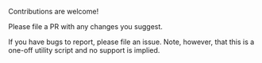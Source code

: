 Contributions are welcome!

Please file a PR with any changes you suggest.

If you have bugs to report, please file an issue.  Note, however, that this is a one-off utility script and no support is implied.
